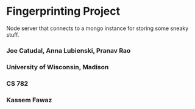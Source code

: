 # Fingerprinting Project
Node server that connects to a mongo instance for storing some sneaky stuff.

### Joe Catudal, Anna Lubienski, Pranav Rao
### University of Wisconsin, Madison
### CS 782
### Kassem Fawaz